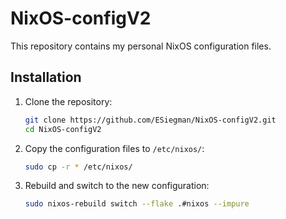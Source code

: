# NixOS-configV2

This repository contains my personal NixOS configuration files.

## Installation

1. Clone the repository:
   ```sh
   git clone https://github.com/ESiegman/NixOS-configV2.git
   cd NixOS-configV2
   ```

2. Copy the configuration files to `/etc/nixos/`:
   ```sh
   sudo cp -r * /etc/nixos/
   ```

3. Rebuild and switch to the new configuration:
   ```sh
   sudo nixos-rebuild switch --flake .#nixos --impure
   ```
